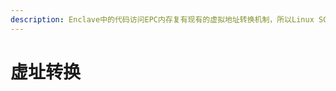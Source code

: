 ```yaml
---
description: Enclave中的代码访问EPC内存复有现有的虚拟地址转换机制，所以Linux SGX驱动程序负责将EPC内存在页表中建立虚拟地址映射。
---
```


# 虚址转换

## 



